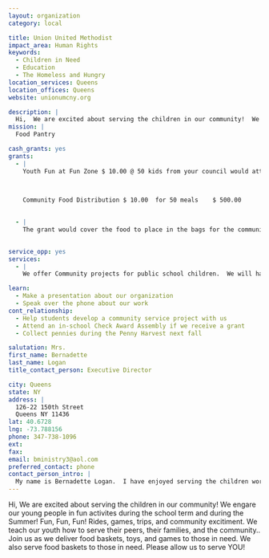 ```yaml
---
layout: organization
category: local

title: Union United Methodist 
impact_area: Human Rights
keywords: 
  - Children in Need
  - Education
  - The Homeless and Hungry
location_services: Queens
location_offices: Queens
website: unionumcny.org

description: |
  Hi,  We are excited about serving the children in our community!  We engare our young people in fun activites during the school term and during the Summer!  Fun, Fun, Fun!  Rides, games, trips, and community excitiment.  We teach our youth how to serve their peers, their families, and the community..  Join us as we deliver food baskets, toys, and games to those in need.  We also serve food baskets to those in need.  Please allow us to serve YOU!
mission: |
  Food Pantry

cash_grants: yes
grants: 
  - |
    Youth Fun at Fun Zone $ 10.00 @ 50 kids from your council would attend  $ 500.00

    

    Community Food Distribution $ 10.00  for 50 meals    $ 500.00

      
  - |
    The grant would cover the food to place in the bags for the community families. The children would help  distribute the food to those in need from our Food center.  Then the children who help volunteer would participate in a Fun day at Fun Zone!  At this location we would discuss the importance of community service, youth roless as leaders, youth roles as leaders at home and the commmunity!  A Certificate will be issued to each child that participtes.

    
service_opp: yes
services: 
  - |
    We offer Community projects for public school children.  We will have the students help with collecting can goods, packing toys for the  next up-coming Holidays. Wrap games for those children who have parents in prison who may not receive gifts for their birthdays or any other holiday.

learn: 
  - Make a presentation about our organization
  - Speak over the phone about our work
cont_relationship: 
  - Help students develop a community service project with us
  - Attend an in-school Check Award Assembly if we receive a grant
  - Collect pennies during the Penny Harvest next fall

salutation: Mrs.
first_name: Bernadette
last_name: Logan
title_contact_person: Executive Director 

city: Queens
state: NY
address: |
  126-22 150th Street  
  Queens NY 11436
lat: 40.6728
lng: -73.788156
phone: 347-738-1096
ext: 
fax: 
email: bministry3@aol.com
preferred_contact: phone
contact_person_intro: |
  My name is Bernadette Logan.  I have enjoyed serving the children working with penny Harvest. It gives me an opportunity to share the heart of  Mission and Outreach to the children.  To share with  them how wonderful it is to be able to give to the poor, and serve the community with a smile!!!!
---
```

Hi,  We are excited about serving the children in our community!  We engare our young people in fun activites during the school term and during the Summer!  Fun, Fun, Fun!  Rides, games, trips, and community excitiment.  We teach our youth how to serve their peers, their families, and the community..  Join us as we deliver food baskets, toys, and games to those in need.  We also serve food baskets to those in need.  Please allow us to serve YOU!